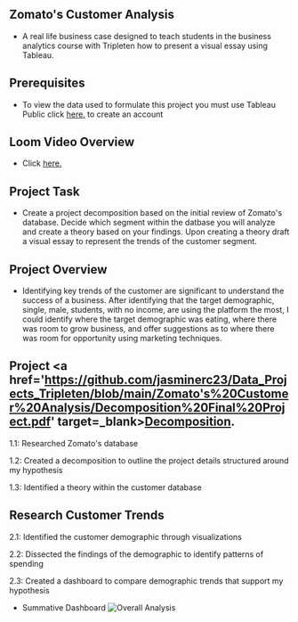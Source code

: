 ## Zomato's Customer Analysis
* A real life business case designed to teach students in the business analytics course with Tripleten how to present a visual essay using Tableau.
## Prerequisites
* To view the data used to formulate this project you must use Tableau Public click  <a href='https://id.tableau.com/register?clientId=wcS7HwY98qdfgBREHT7Xoln7ipc75U0a' target=_blank><u>here</u>.</a> to create an account
## Loom Video Overview
* Click <a href='https://www.loom.com/share/23312c249b6b4c65ba9698f816577cca?sid=4abcab34-45ba-48ab-8720-4e03aeeed1cc' target=_blank><u>here</u>.</a>
## Project Task
* Create a project decomposition based on the initial review of Zomato's database. Decide which segment within the datbase you will analyze and create a theory based on your findings. Upon creating a theory draft a visual essay to represent the trends of the customer segment.
## Project Overview
  * Identifying key trends of the customer are significant to understand the success of a business. After identifying that the target demographic, single, male, students, with no income, are using the platform the most, I could identify where the target demographic was eating, where there was room to grow business, and offer suggestions as to where there was room for opportunity using marketing techniques.
## Project <a href='https://github.com/jasminerc23/Data_Projects_Tripleten/blob/main/Zomato's%20Customer%20Analysis/Decomposition%20Final%20Project.pdf' target=_blank><u>Decomposition</u>.</a> 

1.1: Researched Zomato's database 

1.2: Created a decomposition to outline the project details structured around my hypothesis

1.3: Identified a theory within the customer database
## Research Customer Trends
2.1: Identified the customer demographic through visualizations

2.2: Dissected the findings of the demographic to identify patterns of spending

2.3: Created a dashboard to compare demographic trends that support my hypothesis
* Summative Dashboard 
    ![Overall Analysis](https://github.com/jasminerc23/Data_Projects_Tripleten/assets/165707643/7cd86ddd-ad81-4ac8-862d-1e7e3ee65bb3)


